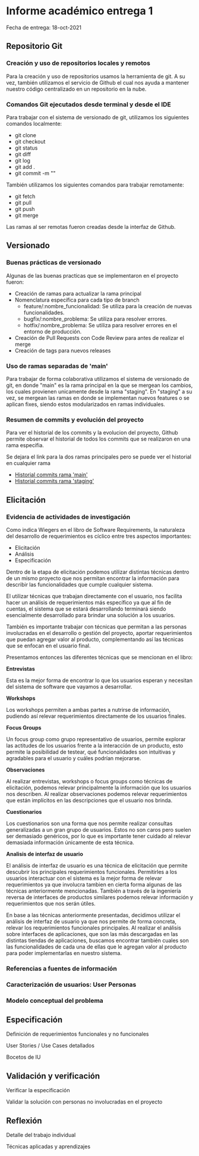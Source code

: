 # Informe académico entrega 1
Fecha de entrega: 18-oct-2021

## Repositorio Git

### Creación y uso de repositorios locales y remotos

Para la creación y uso de repositorios usamos la herramienta de git. A su vez, también utilizamos el servicio de Github el cual nos ayuda a mantener nuestro código centralizado en un repositorio en la nube.

### Comandos Git ejecutados desde terminal y desde el IDE

Para trabajar con el sistema de versionado de git, utilizamos los siguientes comandos localmente:
- git clone
- git checkout
- git status
- git diff
- git log
- git add .
- git commit -m ""

También utilizamos los siguientes comandos para trabajar remotamente:
- git fetch
- git pull
- git push
- git merge

Las ramas al ser remotas fueron creadas desde la interfaz de Github.

## Versionado

### Buenas prácticas de versionado

Algunas de las buenas practicas que se implementaron en el proyecto fueron:

- Creación de ramas para actualizar la rama principal
- Nomenclatura específica para cada tipo de branch
    - feature/:nombre_funcionalidad: Se utiliza para la creación de nuevas funcionalidades.
    - bugfix/:nombre_problema: Se utiliza para resolver errores.
    - hotfix/:nombre_problema: Se utiliza para resolver errores en el entorno de producción.
- Creación de Pull Requests con Code Review para antes de realizar el merge
- Creación de tags para nuevos releases

### Uso de ramas separadas de 'main'

Para trabajar de forma colaborativa utilizamos el sistema de versionado de git, en donde "main" es la rama principal en la que se mergean los cambios, los cuales provienen unicamente desde la rama "staging".
En "staging" a su vez, se mergean las ramas en donde se implementan nuevos features o se aplican fixes, siendo estos modularizados en ramas individuales.

### Resumen de commits y evolución del proyecto

Para ver el historial de los commits y la evolucion del proyecto, Github permite observar el historial de todos los commits que se realizaron en una rama especifia.

Se dejara el link para la dos ramas principales pero se puede ver el historial en cualquier rama

- [Historial commits rama 'main'](https://github.com/ORT-FIS-202108/proyecto-grupo-2-mayer-tosar/commits/main)
- [Historial commits rama 'staging'](https://github.com/ORT-FIS-202108/proyecto-grupo-2-mayer-tosar/commits/staging)
  
## Elicitación

### Evidencia de actividades de investigación

Como indica Wiegers en el libro de Software Requirements, la naturaleza del desarrollo de requerimientos es cíclico entre tres aspectos importantes:

- Elicitación
- Análisis
- Especificación

Dentro de la etapa de elicitación podemos utilizar distintas técnicas dentro de un mismo proyecto que nos permitan encontrar la información para describir las funcionalidades que cumple cualquier sistema.

El utilizar técnicas que trabajan directamente con el usuario, nos facilita hacer un análisis de requerimientos más específico ya que al fin de cuentas, el sistema que se estará desarrollando terminará siendo esencialmente desarrollado para brindar una solución a los usuarios.

También es importante trabajar con técnicas que permitan a las personas involucradas en el desarrollo o gestión del proyecto, aportar requerimientos que puedan agregar valor al producto, complementando así las técnicas que se enfocan en el usuario final.

Presentamos entonces las diferentes técnicas que se mencionan en el libro:

__Entrevistas__

Esta es la mejor forma de encontrar lo que los usuarios esperan y necesitan del sistema de software que vayamos a desarrollar.

__Workshops__

Los workshops permiten a ambas partes a nutrirse de información, pudiendo así relevar requerimientos directamente de los usuarios finales.

__Focus Groups__

Un focus group como grupo representativo de usuarios, permite explorar las actitudes de los usuarios frente a la interacción de un producto, esto permite la posibilidad de testear, qué funcionalidades son intuitivas y agradables para el usuario y cuáles podrían mejorarse.

__Observaciones__

Al realizar entrevistas, workshops o focus groups como técnicas de elicitación, podemos relevar principalmente la información que los usuarios nos describen. Al realizar observaciones podemos relevar requerimientos que están implícitos en las descripciones que el usuario nos brinda.

__Cuestionarios__

Los cuestionarios son una forma que nos permite realizar consultas generalizadas a un gran grupo de usuarios. Estos no son caros pero suelen ser demasiado genéricos, por lo que es importante tener cuidado al relevar demasiada información únicamente de esta técnica.

__Analisis de interfaz de usuario__

El análisis de interfaz de usuario es una técnica de elicitación que permite descubrir los principales requerimientos funcionales. Permitirles a los usuarios interactuar con el sistema es la mejor forma de relevar requerimientos ya que involucra tambien en cierta forma algunas de las técnicas anteriormente mencionadas.
También a través de la ingeniería reversa de interfaces de productos similares podemos relevar información y requerimientos que nos serán útiles.

En base a las técnicas anteriormente presentadas, decidimos utilizar el análisis de interfaz de usuario ya que nos permite de forma concreta, relevar los requerimientos funcionales principales.
Al realizar el análisis sobre interfaces de aplicaciones, que son las más descargadas en las distintas tiendas de aplicaciones, buscamos encontrar también cuales son las funcionalidades de cada una de ellas que le agregan valor al producto para poder implementarlas en nuestro sistema.

### Referencias a fuentes de información

### Caracterización de usuarios: User Personas

### Modelo conceptual del problema

## Especificación

Definición de requerimientos funcionales y no funcionales

User Stories / Use Cases detallados

Bocetos de IU

## Validación y verificación

Verificar la especificación

Validar la solución con personas no involucradas en el proyecto

## Reflexión

Detalle del trabajo individual

Técnicas aplicadas y aprendizajes